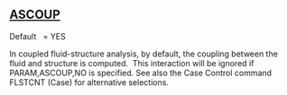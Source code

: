 ## [ASCOUP](https://help.hexagonmi.com/bundle/MSC_Nastran_2022.4/page/Nastran_Combined_Book/qrg/parameters/TOC.ASCOUP.xhtml)

Default    = YES

In coupled fluid-structure analysis, by default, the coupling between the fluid and structure is computed.  This interaction will be ignored if PARAM,ASCOUP,NO is specified. See also the Case Control command  FLSTCNT   (Case)  for alternative selections.

